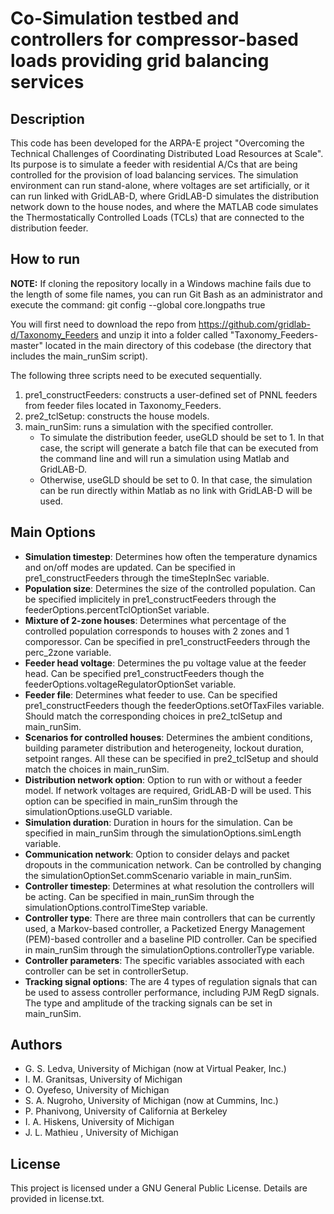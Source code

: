 # Co-Simulation testbed and controllers for compressor-based loads providing grid balancing services

## Description

This code has been developed for the ARPA-E project "Overcoming the Technical Challenges of Coordinating Distributed Load Resources at Scale". 
Its purpose is to simulate a feeder with residential A/Cs that are being controlled for the provision of load balancing services.
The simulation environment can run stand-alone, where voltages are set artificially, or it can run linked with GridLAB-D, where GridLAB-D simulates 
the distribution network down to the house nodes, and where the MATLAB code simulates the Thermostatically Controlled Loads (TCLs) that are connected to the distribution feeder. 

## How to run

**NOTE:** If cloning the repository locally in a Windows machine fails due to the length of some file names, you can run Git Bash as an administrator and execute the command: git config --global core.longpaths true

You will first need to download the repo from https://github.com/gridlab-d/Taxonomy_Feeders and unzip it into a folder called "Taxonomy_Feeders-master" located in the main directory of this codebase (the directory that includes the main_runSim script).

The following three scripts need to be executed sequentially. 
1. pre1_constructFeeders: constructs a user-defined set of PNNL feeders from feeder files located in Taxonomy_Feeders.
2. pre2_tclSetup: constructs the house models.
3. main_runSim: runs a simulation with the specified controller.
	* To simulate the distribution feeder, useGLD should be set to 1. In that case, the script will generate a batch file that can be executed from the command line and will run a simulation using Matlab and GridLAB-D.
	* Otherwise, useGLD should be set to 0. In that case, the simulation can be run directly within Matlab as no link with GridLAB-D will be used.

## Main Options

* **Simulation timestep**: Determines how often the temperature dynamics and on/off modes are updated. Can be specified in pre1_constructFeeders through the timeStepInSec variable.
* **Population size**: Determines the size of the controlled population. Can be specified implicitely in pre1_constructFeeders through the feederOptions.percentTclOptionSet variable.
* **Mixture of 2-zone houses**: Determines what percentage of the controlled population corresponds to houses with 2 zones and 1 comporessor. Can be specified in pre1_constructFeeders through the perc_2zone variable.
* **Feeder head voltage**: Determines the pu voltage value at the feeder head. Can be specified pre1_constructFeeders though the feederOptions.voltageRegulatorOptionSet variable.
* **Feeder file**: Determines what feeder to use. Can be specified pre1_constructFeeders though the feederOptions.setOfTaxFiles variable. Should match the corresponding choices in pre2_tclSetup and main_runSim.
* **Scenarios for controlled houses**: Determines the ambient conditions, building parameter distribution and heterogeneity, lockout duration, setpoint ranges. All these can be specified in pre2_tclSetup and should match the choices in main_runSim.
* **Distribution network option**: Option to run with or without a feeder model. If network voltages are required, GridLAB-D will be used. This option can be specified in main_runSim through the simulationOptions.useGLD variable.
* **Simulation duration**: Duration in hours for the simulation. Can be specified in main_runSim through the simulationOptions.simLength variable.
* **Communication network**: Option to consider delays and packet dropouts in the communication network. Can be controlled by changing the simulationOptionSet.commScenario variable in main_runSim.
* **Controller timestep**: Determines at what resolution the controllers will be acting. Can be specified in main_runSim through the simulationOptions.controlTimeStep variable.
* **Controller type**: There are three main controllers that can be currently used, a Markov-based controller, a Packetized Energy Management (PEM)-based controller and a baseline PID controller. Can be specified in main_runSim through the simulationOptions.controllerType variable.
* **Controller parameters**: The specific variables associated with each controller can be set in controllerSetup.
* **Tracking signal options**: The are 4 types of regulation signals that can be used to assess controller performance, including PJM RegD signals. The type and amplitude of the tracking signals can be set in main_runSim.

## Authors
* G. S. Ledva, University of Michigan (now at Virtual Peaker, Inc.)
* I. M. Granitsas, University of Michigan
* O. Oyefeso, University of Michigan
* S. A. Nugroho, University of Michigan (now at Cummins, Inc.)
* P. Phanivong, University of California at Berkeley
* I. A. Hiskens, University of Michigan
* J. L. Mathieu , University of Michigan

## License
This project is licensed under a GNU General Public License. Details are provided in license.txt.

